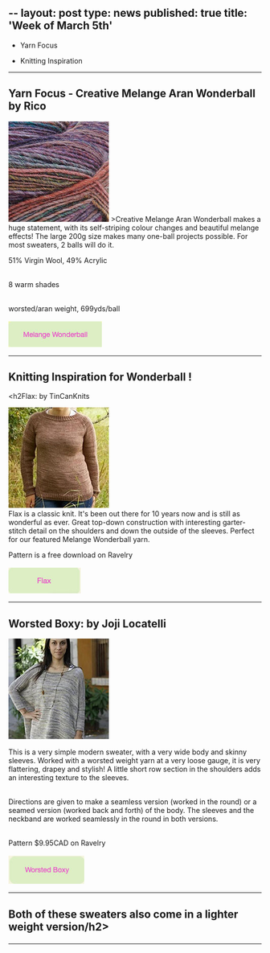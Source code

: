 --
layout: post
type: news
published: true
title: 'Week of March 5th'
---

-	Yarn Focus

- Knitting Inspiration

<hr />
<h2>Yarn Focus - Creative Melange Aran Wonderball by Rico</h2>

<p><a href="https://www.woolandsilkcoshop.com/products/creative-melange-aran-wonderball"><img src="/img/melange.jpg"></a> >Creative Melange Aran Wonderball makes a huge statement, with its self-striping colour changes and beautiful melange effects! The large 200g size makes many one-ball projects possible. For most sweaters, 2 balls will do it.

51% Virgin Wool, 49% Acrylic <br /><br />

8 warm shades<br /><br />

worsted/aran weight, 699yds/ball<br /><br />
<a href="https://www.woolandsilkcoshop.com/products/creative-melange-aran-wonderball"><img src="/img/btn_melange.jpg"></a>
</p>

<hr />
<h2>Knitting Inspiration for Wonderball !</h2>

<h2Flax: by TinCanKnits</h2>
<p><a href="https://www.ravelry.com/patterns/library/flax"><img src="/img/flax.jpg"></a> <br />
Flax is a classic knit. It's been out there for 10 years now and is still as wonderful as ever. Great top-down construction with interesting garter-stitch detail on the shoulders and down the outside of the sleeves. Perfect for our featured Melange Wonderball yarn.

Pattern is a free download on Ravelry<br /><br />
 <a href="https://www.ravelry.com/patterns/library/flax"><img src="/img/btn_flax.jpg"></a></p>

<hr />
<h2> Worsted Boxy: by Joji Locatelli</h2>
<p><a href="https://www.ravelry.com/patterns/library/worsted-boxy"><img src="/img/boxy.jpg"></a> <br />

This is a very simple modern sweater, with a very wide body and skinny sleeves. Worked with a worsted weight yarn at a very loose gauge, it is very flattering, drapey and stylish! A little short row section in the shoulders adds an interesting texture to the sleeves.<br /><br />

Directions are given to make a seamless version (worked in the round) or a seamed version (worked back and forth) of the body. The sleeves and the neckband are worked seamlessly in the round in both versions.<br /><br />

Pattern $9.95CAD on Ravelry<br /><br />
 <a href="https://www.ravelry.com/patterns/library/worsted-boxy"><img src="/img/btn_boxy.jpg"></a></p>

 <hr />
     <h2>Both of these sweaters also come in a lighter weight version/h2>
  <hr />
